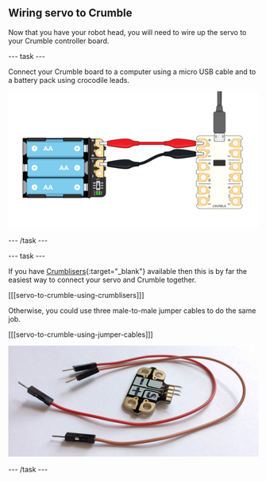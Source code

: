 ## Wiring servo to Crumble

Now that you have your robot head, you will need to wire up the servo to your Crumble controller board.

--- task ---

Connect your Crumble board to a computer using a micro USB cable and to a battery pack using crocodile leads.

![Connecting your Crumble](images/wiring_crumbleConnected-01.png)

--- /task ---

--- task ---

If you have [Crumblisers](https://redfernelectronics.co.uk/product/crumbliser-pack-of-5/){:target="_blank"} available then this is by far the easiest way to connect your servo and Crumble together.

[[[servo-to-crumble-using-crumblisers]]]

Otherwise, you could use three male-to-male jumper cables to do the same job.

[[[servo-to-crumble-using-jumper-cables]]]

![Jumper cable and Crumbliser](images/wiring_jumperAndCrumblisers.png)

--- /task ---


